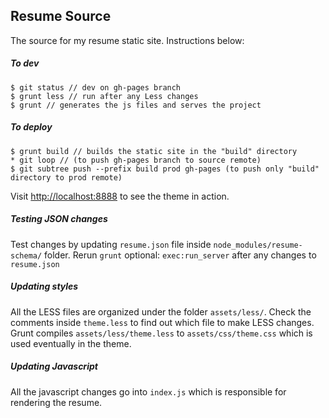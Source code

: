 ## Resume Source

The source for my resume static site. Instructions below:

##### To dev
```
$ git status // dev on gh-pages branch
$ grunt less // run after any Less changes
$ grunt // generates the js files and serves the project
```

##### To deploy
```
$ grunt build // builds the static site in the "build" directory
* git loop // (to push gh-pages branch to source remote)
$ git subtree push --prefix build prod gh-pages (to push only "build" directory to prod remote)
```

Visit [http://localhost:8888](http://localhost:8888) to see the theme in action.

##### Testing JSON changes
Test changes by updating `resume.json` file inside `node_modules/resume-schema/` folder. Rerun `grunt` optional: `exec:run_server` after any changes to `resume.json`

##### Updating styles
All the LESS files are organized under the folder `assets/less/`. Check the comments inside `theme.less` to find out which file to make LESS changes. Grunt compiles `assets/less/theme.less` to `assets/css/theme.css` which is used eventually in the theme. 

##### Updating Javascript
All the javascript changes go into `index.js` which is responsible for rendering the resume.
